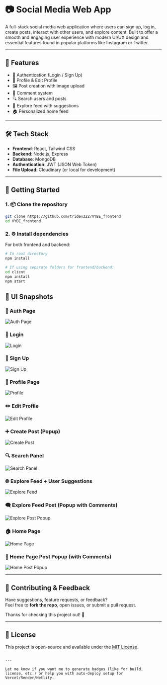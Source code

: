 # 📷 Social Media Web App

A full-stack social media web application where users can sign up, log in, create posts, interact with other users, and explore content. Built to offer a smooth and engaging user experience with modern UI/UX design and essential features found in popular platforms like Instagram or Twitter.

---

## 🚀 Features

- 🔐 Authentication (Login / Sign Up)
- 👤 Profile & Edit Profile
- 🖼️ Post creation with image upload
- 💬 Comment system
- 🔍 Search users and posts
- 🧭 Explore feed with suggestions
- 🏠 Personalized home feed

---

## 🛠️ Tech Stack

- **Frontend**: React, Tailwind CSS
- **Backend**: Node.js, Express
- **Database**: MongoDB
- **Authentication**: JWT (JSON Web Token)
- **File Upload**: Cloudinary (or local for development)

---

## 🧩 Getting Started

### 1. 📦 Clone the repository

```bash
git clone https://github.com/tridev222/VYBE_frontend
cd VYBE_frontend
```

### 2. ⚙️ Install dependencies

For both frontend and backend:

```bash
# In root directory
npm install

# If using separate folders for frontend/backend:
cd client
npm install
npm start

```

## 📸 UI Snapshots

### 🔐 Auth Page  
![Auth Page](https://github.com/user-attachments/assets/f6550c3c-f2a1-428e-b947-67e2c686408a)

### 🔑 Login  
![Login](https://github.com/user-attachments/assets/dc4f6f6c-674e-4a9a-815f-b311c251ce49)

### 📝 Sign Up  
![Sign Up](https://github.com/user-attachments/assets/d583c83f-2101-4099-8547-30d25644e764)

### 👤 Profile Page  
![Profile](https://github.com/user-attachments/assets/c15ab85b-4dca-47a9-a624-c7d00c6a077a)

### ✏️ Edit Profile  
![Edit Profile](https://github.com/user-attachments/assets/41ec0091-398d-46f8-a89c-a678c94e2eaa)

### ➕ Create Post (Popup)  
![Create Post](https://github.com/user-attachments/assets/7e3db89d-409a-4435-9876-2d5536c03fa5)

### 🔍 Search Panel  
![Search Panel](https://github.com/user-attachments/assets/751c013e-a6dc-4726-9966-64a928d1a919)

### 🌐 Explore Feed + User Suggestions  
![Explore Feed](https://github.com/user-attachments/assets/a8cdb5cf-794c-473c-8d51-a824cd5300c4)

### 🗨️ Explore Feed Post (Popup with Comments)  
![Explore Post Popup](https://github.com/user-attachments/assets/738638bb-5eb8-4024-8dfa-7966b728fcbb)

### 🏠 Home Page  
![Home Page](https://github.com/user-attachments/assets/de2d15c5-9f73-44ce-981a-1339c0c148b1)

### 💬 Home Page Post Popup (with Comments)  
![Home Post Popup](https://github.com/user-attachments/assets/75d40517-1188-474b-902b-082e0fb2fb76)

---

## 🤝 Contributing & Feedback

Have suggestions, feature requests, or feedback?  
Feel free to **fork the repo**, open issues, or submit a pull request.

Thanks for checking this project out! 🙌

---

## 📄 License

This project is open-source and available under the [MIT License](LICENSE).
```

---

Let me know if you want me to generate badges (like for build, license, etc.) or help you with auto-deploy setup for Vercel/Render/Netlify.
